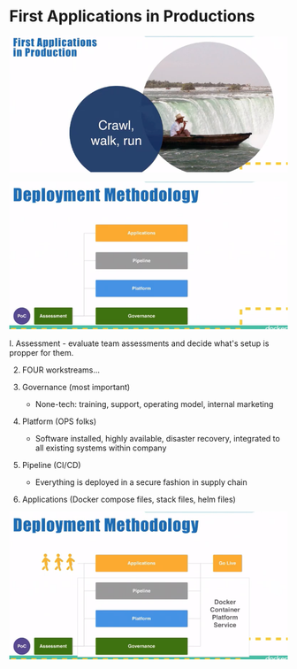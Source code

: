 # First Applications in Productions



![](../../../../../.gitbook/assets/image%20%28127%29.png)

![](../../../../../.gitbook/assets/image%20%28130%29.png)

I. Assessment - evaluate team assessments and decide what's setup is propper for them.

2. FOUR workstreams...

1. Governance \(most important\)
   * None-tech: training, support, operating model, internal marketing
2. Platform \(OPS folks\)
   * Software installed, highly available, disaster recovery, integrated to all existing systems within company
3. Pipeline \(CI/CD\)
   * Everything is deployed in a secure fashion in supply chain
4. Applications \(Docker compose files, stack files, helm files\)

![](../../../../../.gitbook/assets/image%20%2857%29.png)


